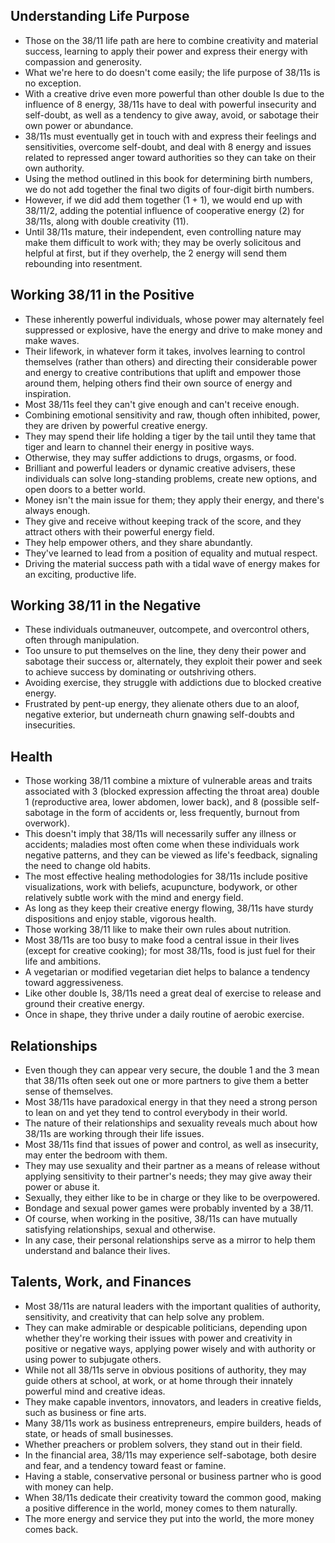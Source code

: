 ## Understanding Life Purpose
- Those on the 38/11 life path are here to combine creativity and material success, learning to apply their power and express their energy with compassion and generosity. 
- What we're here to do doesn't come easily; the life purpose of 38/11s is no exception. 
- With a creative drive even more powerful than other double Is due to the influence of 8 energy, 38/11s have to deal with powerful insecurity and self-doubt, as well as a tendency to give away, avoid, or sabotage their own power or abundance.
- 38/11s must eventually get in touch with and express their feelings and sensitivities, overcome self-doubt, and deal with 8 energy and issues related to repressed anger toward authorities so they can take on their own authority.
- Using the method outlined in this book for determining birth numbers, we do not add together the final two digits of four-digit birth numbers. 
- However, if we did add them together (1 + 1), we would end up with 38/11/2, adding the potential influence of cooperative energy (2) for 38/11s, along with double creativity (11). 
- Until 38/11s mature, their independent, even controlling nature may make them difficult to work with; they may be overly solicitous and helpful at first, but if they overhelp, the 2 energy will send them rebounding into resentment. 

## Working 38/11 in the Positive
- These inherently powerful individuals, whose power may alternately feel suppressed or explosive, have the energy and drive to make money and make waves.
- Their lifework, in whatever form it takes, involves learning to control themselves (rather than others) and directing their considerable power and energy to creative contributions that uplift and empower those around them, helping others find their own source of energy and inspiration.
- Most 38/11s feel they can't give enough and can't receive enough.
- Combining emotional sensitivity and raw, though often inhibited, power, they are driven by powerful creative energy. 
- They may spend their life holding a tiger by the tail until they tame that tiger and learn to channel their energy in positive ways. 
- Otherwise, they may suffer addictions to drugs, orgasms, or food. 
- Brilliant and powerful leaders or dynamic creative advisers, these individuals can solve long-standing problems, create new options, and open doors to a better world.
- Money isn't the main issue for them; they apply their energy, and there's always enough.
- They give and receive without keeping track of the score, and they attract others with their powerful energy field. 
- They help empower others, and they share abundantly. 
- They've learned to lead from a position of equality and mutual respect. 
- Driving the material success path with a tidal wave of energy makes for an exciting, productive life. 

## Working 38/11 in the Negative
- These individuals outmaneuver, outcompete, and overcontrol others, often through manipulation. 
- Too unsure to put themselves on the line, they deny their power and sabotage their success or, alternately, they exploit their power and seek to achieve success by dominating or outshriving others. 
- Avoiding exercise, they struggle with addictions due to blocked creative energy. 
- Frustrated by pent-up energy, they alienate others due to an aloof, negative exterior, but underneath churn gnawing self-doubts and insecurities. 

## Health
- Those working 38/11 combine a mixture of vulnerable areas and traits associated with 3 (blocked expression affecting the throat area) double 1 (reproductive area, lower abdomen, lower back), and 8 (possible self-sabotage in the form of accidents or, less frequently, burnout from overwork). 
- This doesn't imply that 38/11s will necessarily suffer any illness or accidents; maladies most often come when these individuals work negative patterns, and they can be viewed as life's feedback, signaling the need to change old habits.
- The most effective healing methodologies for 38/11s include positive visualizations, work with beliefs, acupuncture, bodywork, or other relatively subtle work with the mind and energy field.
- As long as they keep their creative energy flowing, 38/11s have sturdy dispositions and enjoy stable, vigorous health.
- Those working 38/11 like to make their own rules about nutrition. 
- Most 38/11s are too busy to make food a central issue in their lives (except for creative cooking); for most 38/11s, food is just fuel for their life and ambitions. 
- A vegetarian or modified vegetarian diet helps to balance a tendency toward aggressiveness. 
- Like other double Is, 38/11s need a great deal of exercise to release and ground their creative energy. 
- Once in shape, they thrive under a daily routine of aerobic exercise.

## Relationships
- Even though they can appear very secure, the double 1 and the 3 mean that 38/11s often seek out one or more partners to give them a better sense of themselves.
- Most 38/11s have paradoxical energy in that they need a strong person to lean on and yet they tend to control everybody in their world. 
- The nature of their relationships and sexuality reveals much about how 38/11s are working through their life issues.
- Most 38/11s find that issues of power and control, as well as insecurity, may enter the bedroom with them. 
- They may use sexuality and their partner as a means of release without applying sensitivity to their partner's needs; they may give away their power or abuse it. 
- Sexually, they either like to be in charge or they like to be overpowered. 
- Bondage and sexual power games were probably invented by a 38/11.
- Of course, when working in the positive, 38/11s can have mutually satisfying relationships, sexual and otherwise. 
- In any case, their personal relationships serve as a mirror to help them understand and balance their lives. 

## Talents, Work, and Finances
- Most 38/11s are natural leaders with the important qualities of authority, sensitivity, and creativity that can help solve any problem.
- They can make admirable or despicable politicians, depending upon whether they're working their issues with power and creativity in positive or negative ways, applying power wisely and with authority or using power to subjugate others.
- While not all 38/11s serve in obvious positions of authority, they may guide others at school, at work, or at home through their innately powerful mind and creative ideas. 
- They make capable inventors, innovators, and leaders in creative fields, such as business or fine arts. 
- Many 38/11s work as business entrepreneurs, empire builders, heads of state, or heads of small businesses. 
- Whether preachers or problem solvers, they stand out in their field.
- In the financial area, 38/11s may experience self-sabotage, both desire and fear, and a tendency toward feast or famine. 
- Having a stable, conservative personal or business partner who is good with money can help. 
- When 38/11s dedicate their creativity toward the common good, making a positive difference in the world, money comes to them naturally. 
- The more energy and service they put into the world, the more money comes back. 
